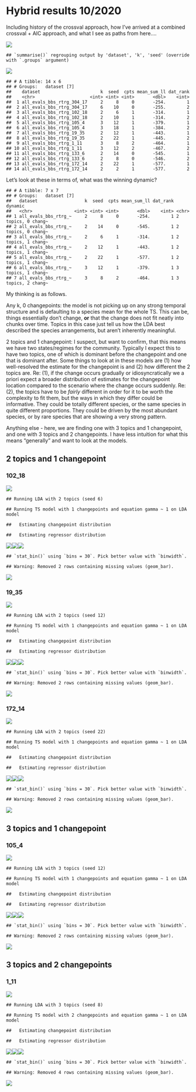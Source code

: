 Hybrid results 10/2020
================

Including history of the crossval approach, how I’ve arrived at a
combined crossval + AIC approach, and what I see as paths from here….

![](hybrid_birds_files/figure-gfm/unnamed-chunk-1-1.png)<!-- -->

    ## `summarise()` regrouping output by 'dataset', 'k', 'seed' (override with `.groups` argument)

![](hybrid_birds_files/figure-gfm/unnamed-chunk-1-2.png)<!-- -->

    ## # A tibble: 14 x 6
    ## # Groups:   dataset [7]
    ##    dataset                       k  seed  cpts mean_sum_ll dat_rank
    ##    <chr>                     <int> <int> <int>       <dbl>    <int>
    ##  1 all_evals_bbs_rtrg_304_17     2     8     0       -254.        1
    ##  2 all_evals_bbs_rtrg_304_17     6    10     0       -255.        2
    ##  3 all_evals_bbs_rtrg_102_18     2     6     1       -314.        1
    ##  4 all_evals_bbs_rtrg_102_18     2    10     1       -314.        2
    ##  5 all_evals_bbs_rtrg_105_4      3    12     1       -379.        1
    ##  6 all_evals_bbs_rtrg_105_4      3    18     1       -384.        2
    ##  7 all_evals_bbs_rtrg_19_35      2    12     1       -443.        1
    ##  8 all_evals_bbs_rtrg_19_35      2    22     1       -445.        2
    ##  9 all_evals_bbs_rtrg_1_11       3     8     2       -464.        1
    ## 10 all_evals_bbs_rtrg_1_11       3    12     2       -467.        2
    ## 11 all_evals_bbs_rtrg_133_6      2    14     0       -545.        1
    ## 12 all_evals_bbs_rtrg_133_6      2     8     0       -546.        2
    ## 13 all_evals_bbs_rtrg_172_14     2    22     1       -577.        1
    ## 14 all_evals_bbs_rtrg_172_14     2     2     1       -577.        2

Let’s look at these in terms of, what was the winning dynamic?

    ## # A tibble: 7 x 7
    ## # Groups:   dataset [7]
    ##   dataset                  k  seed  cpts mean_sum_ll dat_rank dynamic           
    ##   <chr>                <int> <int> <int>       <dbl>    <int> <chr>             
    ## 1 all_evals_bbs_rtrg_~     2     8     0       -254.        1 2 topics, 0 chang~
    ## 2 all_evals_bbs_rtrg_~     2    14     0       -545.        1 2 topics, 0 chang~
    ## 3 all_evals_bbs_rtrg_~     2     6     1       -314.        1 2 topics, 1 chang~
    ## 4 all_evals_bbs_rtrg_~     2    12     1       -443.        1 2 topics, 1 chang~
    ## 5 all_evals_bbs_rtrg_~     2    22     1       -577.        1 2 topics, 1 chang~
    ## 6 all_evals_bbs_rtrg_~     3    12     1       -379.        1 3 topics, 1 chang~
    ## 7 all_evals_bbs_rtrg_~     3     8     2       -464.        1 3 topics, 2 chang~

My thinking is as follows.

Any k, 0 changepoints: the model is not picking up on any strong
temporal structure and is defaulting to a species mean for the whole TS.
This can be, things essentially don’t change, **or** that the change
does not fit neatly into chunks over time. Topics in this case just tell
us how the LDA best described the species arrangements, but aren’t
inherently meaningful.

2 topics and 1 changepoint: I suspect, but want to confirm, that this
means we have two states/regimes for the community. Typically I expect
this to have two topics, one of which is dominant before the changepoint
and one that is dominant after. Some things to look at in these models
are (1) how well-resolved the estimate for the changepoint is and (2)
how different the 2 topics are. Re: (1), if the change occurs gradually
or idiosyncratically we a priori expect a broader distribution of
estimates for the changepoint location compared to the scenario where
the change occurs suddenly. Re: (2), the topics have to be *fairly*
different in order for it to be worth the complexity to fit them, but
the ways in which they differ could be informative. They could be
totally different species, or the same species in quite different
proportions. They could be driven by the most abundant species, or by
rare species that are showing a very strong pattern.

Anything else - here, we are finding one with 3 topics and 1
changepoint, and one with 3 topics and 2 changepoints. I have less
intuition for what this means “generally” and want to look at the
models.

## 2 topics and 1 changepoint

### 102\_18

![](hybrid_birds_files/figure-gfm/unnamed-chunk-3-1.png)<!-- -->

    ## Running LDA with 2 topics (seed 6)

    ## Running TS model with 1 changepoints and equation gamma ~ 1 on LDA model

    ##   Estimating changepoint distribution

    ##   Estimating regressor distribution

![](hybrid_birds_files/figure-gfm/unnamed-chunk-3-2.png)<!-- -->![](hybrid_birds_files/figure-gfm/unnamed-chunk-3-3.png)<!-- -->![](hybrid_birds_files/figure-gfm/unnamed-chunk-3-4.png)<!-- -->

    ## `stat_bin()` using `bins = 30`. Pick better value with `binwidth`.

    ## Warning: Removed 2 rows containing missing values (geom_bar).

![](hybrid_birds_files/figure-gfm/unnamed-chunk-3-5.png)<!-- -->

### 19\_35

![](hybrid_birds_files/figure-gfm/unnamed-chunk-4-1.png)<!-- -->

    ## Running LDA with 2 topics (seed 12)

    ## Running TS model with 1 changepoints and equation gamma ~ 1 on LDA model

    ##   Estimating changepoint distribution

    ##   Estimating regressor distribution

![](hybrid_birds_files/figure-gfm/unnamed-chunk-4-2.png)<!-- -->![](hybrid_birds_files/figure-gfm/unnamed-chunk-4-3.png)<!-- -->![](hybrid_birds_files/figure-gfm/unnamed-chunk-4-4.png)<!-- -->

    ## `stat_bin()` using `bins = 30`. Pick better value with `binwidth`.

    ## Warning: Removed 2 rows containing missing values (geom_bar).

![](hybrid_birds_files/figure-gfm/unnamed-chunk-4-5.png)<!-- -->

### 172\_14

![](hybrid_birds_files/figure-gfm/unnamed-chunk-5-1.png)<!-- -->

    ## Running LDA with 2 topics (seed 22)

    ## Running TS model with 1 changepoints and equation gamma ~ 1 on LDA model

    ##   Estimating changepoint distribution

    ##   Estimating regressor distribution

![](hybrid_birds_files/figure-gfm/unnamed-chunk-5-2.png)<!-- -->![](hybrid_birds_files/figure-gfm/unnamed-chunk-5-3.png)<!-- -->![](hybrid_birds_files/figure-gfm/unnamed-chunk-5-4.png)<!-- -->

    ## `stat_bin()` using `bins = 30`. Pick better value with `binwidth`.

    ## Warning: Removed 2 rows containing missing values (geom_bar).

![](hybrid_birds_files/figure-gfm/unnamed-chunk-5-5.png)<!-- -->

## 3 topics and 1 changepoint

### 105\_4

![](hybrid_birds_files/figure-gfm/unnamed-chunk-6-1.png)<!-- -->

    ## Running LDA with 3 topics (seed 12)

    ## Running TS model with 1 changepoints and equation gamma ~ 1 on LDA model

    ##   Estimating changepoint distribution

    ##   Estimating regressor distribution

![](hybrid_birds_files/figure-gfm/unnamed-chunk-6-2.png)<!-- -->![](hybrid_birds_files/figure-gfm/unnamed-chunk-6-3.png)<!-- -->![](hybrid_birds_files/figure-gfm/unnamed-chunk-6-4.png)<!-- -->

    ## `stat_bin()` using `bins = 30`. Pick better value with `binwidth`.

    ## Warning: Removed 2 rows containing missing values (geom_bar).

![](hybrid_birds_files/figure-gfm/unnamed-chunk-6-5.png)<!-- -->

## 3 topics and 2 changepoints

### 1\_11

![](hybrid_birds_files/figure-gfm/unnamed-chunk-7-1.png)<!-- -->

    ## Running LDA with 3 topics (seed 8)

    ## Running TS model with 2 changepoints and equation gamma ~ 1 on LDA model

    ##   Estimating changepoint distribution

    ##   Estimating regressor distribution

![](hybrid_birds_files/figure-gfm/unnamed-chunk-7-2.png)<!-- -->![](hybrid_birds_files/figure-gfm/unnamed-chunk-7-3.png)<!-- -->![](hybrid_birds_files/figure-gfm/unnamed-chunk-7-4.png)<!-- -->

    ## `stat_bin()` using `bins = 30`. Pick better value with `binwidth`.

    ## Warning: Removed 4 rows containing missing values (geom_bar).

![](hybrid_birds_files/figure-gfm/unnamed-chunk-7-5.png)<!-- -->

